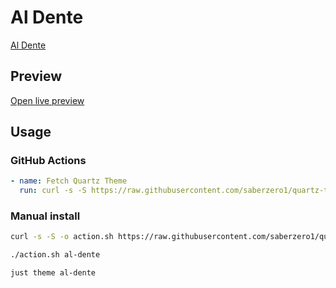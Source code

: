# Al Dente

[Al Dente](#)

## Preview

[Open live preview](https://quartz-themes.github.io/al-dente/)

## Usage

### GitHub Actions

```yaml
- name: Fetch Quartz Theme
  run: curl -s -S https://raw.githubusercontent.com/saberzero1/quartz-themes/master/action.sh | bash -s -- al-dente
```

### Manual install

```bash
curl -s -S -o action.sh https://raw.githubusercontent.com/saberzero1/quartz-themes/master/action.sh

./action.sh al-dente
```

```bash
just theme al-dente
```
